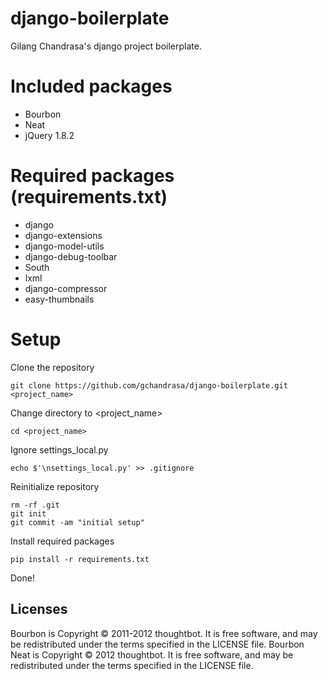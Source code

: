 # django-boilerplate

Gilang Chandrasa's django project boilerplate.

# Included packages
* Bourbon
* Neat
* jQuery 1.8.2


# Required packages (requirements.txt)
* django
* django-extensions
* django-model-utils
* django-debug-toolbar
* South
* lxml
* django-compressor
* easy-thumbnails


# Setup

Clone the repository

    git clone https://github.com/gchandrasa/django-boilerplate.git <project_name>

Change directory to \<project_name\>

    cd <project_name>

Ignore settings_local.py

    echo $'\nsettings_local.py' >> .gitignore

Reinitialize repository

    rm -rf .git
    git init
    git commit -am "initial setup"

Install required packages

    pip install -r requirements.txt

Done!

Licenses
--------

Bourbon is Copyright © 2011-2012 thoughtbot. It is free software, and may be redistributed under the terms specified in the LICENSE file.
Bourbon Neat is Copyright © 2012 thoughtbot. It is free software, and may be redistributed under the terms specified in the LICENSE file.

